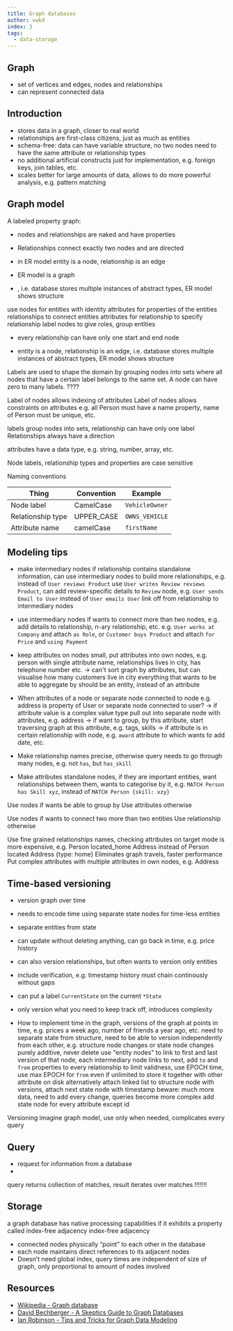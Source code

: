 ```yaml
---
title: Graph databases
author: vwkd
index: 3
tags:
  - data-storage
---
```


<!-- ToDo: Finish -->
<!-- todo: when to use node vs. attribute
https://stackoverflow.com/questions/52369909/neo4j-node-versus-node-property

- Need to traverse relationship often ?
- Avoid supermodels
 -->

## Graph

- set of vertices and edges, nodes and relationships
- can represent connected data



## Introduction

- stores data in a graph, closer to real world
- relationships are first-class citizens, just as much as entities
- schema-free: data can have variable structure, no two nodes need to have the same attribute or relationship types
- no additional artificial constructs just for implementation, e.g. foreign keys, join tables, etc.
- scales better for large amounts of data, allows to do more powerful analysis, e.g. pattern matching



## Graph model

A labeled property graph:
- nodes and relationships are naked and have properties
- Relationships connect exactly two nodes and are directed



- in ER model entity is a node, relationship is an edge
- ER model is a graph
- , i.e. database stores multiple instances of abstract types, ER model shows structure

use nodes for entities with identity
attributes for properties of the entities
relationships to connect entities
attributes for relationship to specify relationship
label nodes to give roles, group entities

- every relationship can have only one start and end node


- entity is a node, relationship is an edge, i.e. database stores multiple instances of abstract types, ER model shows structure

Labels are used to shape the domain by grouping nodes into sets where all nodes that have a certain label belongs to the same set.
A node can have zero to many labels. ????


Label of nodes allows indexing of attributes
Label of nodes allows constraints on attributes
e.g. all Person must have a name property, name of Person must be unique, etc.

labels group nodes into sets, relationship can have only one label
Relationships always have a direction

attributes have a data type, e.g. string, number, array, etc.

Node labels, relationship types and properties are case sensitive

Naming conventions

| Thing | Convention | Example |
| - | - | - |
| Node label | CamelCase | `VehicleOwner` |
| Relationship type | UPPER_CASE | `OWNS_VEHICLE` |
| Attribute name | camelCase | `firstName` |



## Modeling tips

- make intermediary nodes if relationship contains standalone information, can use intermediary nodes to build more relationships, e.g. instead of `User reviews Product` use `User writes Review reviews Product`, can add review-specific details to `Review` node, e.g. `User sends Email to User` instead of `User emails User`
link off from relationship to intermediary nodes
- use intermediary nodes if wants to connect more than two nodes, e.g. add details to relationship, n-ary relationship, etc.
e.g. `User works at Company` and attach `as Role`, or `Customer buys Product` and attach `for Price` and `using Payment`
- keep attributes on nodes small, put attributes into own nodes, e.g. person with single attribute name, relationships lives in city, has telephone number etc.
-> can't sort graph by attributes, but can visualise how many customers live in city
everything that wants to be able to aggregate by should be an entity, instead of an attribute
- When attributes of a node or separate node connected to node
e.g. address is property of User or separate node connected to user?
-> if attribute value is a complex value type pull out into separate node with attributes, e.g. address
-> if want to group, by this attribute, start traversing graph at this attribute, e.g. tags, skills
-> if attribute is in certain relationship with node, e.g. `award` attribute to which wants to add date, etc.

- Make relationship names precise, otherwise query needs to go through many nodes, e.g. not `has`, but `has_skill`

- Make attributes standalone nodes, if they are important entities, want relationships between them, wants to categorise by it, e.g. `MATCH Person has Skill xyz`, instead of `MATCH Person {skill: xzy}`


Use nodes if wants be able to group by
Use attributes otherwise

Use nodes if wants to connect two more than two entities
Use relationship otherwise

Use fine grained relationships names, checking attributes on target mode is more expensive, e.g. Person located_home Address instead of Person located Address {type: home}
Eliminates graph travels, faster performance
Put complex attributes with multiple attributes in own nodes, e.g. Address




## Time-based versioning

- version graph over time
- needs to encode time using separate state nodes for time-less entities

- separate entities from state


- can update without deleting anything, can go back in time, e.g. price history
- can also version relationships, but often wants to version only entities
- include verification, e.g. timestamp history must chain continously without gaps
- can put a label `CurrentState` on the current `*State`
- only version what you need to keep track off, introduces complexity

- How to implement time in the graph, versions of the graph at points in time, e.g. prices a week ago, number of friends a year ago, etc.
need to separate state from structure, need to be able to version independently from each other, e.g. structure node changes or state node changes
purely additive, never delete
use "entity nodes" to link to first and last version of that node, each intermediary node links to next,
add `to` and `from` properties to every relationship to limit validness, use EPOCH time, use max EPOCH for `from` even if unlimited to store it together with other attribute on disk
alternatively attach linked list to structure node with versions, attach next state node with timestamp
beware: much more data, need to add every change, queries become more complex
add state node for every attribute except id

Versioning imagine graph model, use only when needed, complicates every query


## Query

- request for information from a database
- 
query returns collection of matches, result iterates over matches !!!!!!!


## Storage

a graph database has native processing capabilities if it exhibits a property called index-free adjacency
index-free adjacency
- connected nodes physically “point” to each other in the database
- each node maintains direct references to its adjacent nodes
- Doesn’t need global index, query times are independent of size of graph, only proportional to amount of nodes involved





## Resources

- [Wikipedia - Graph database](https://en.wikipedia.org/wiki/Graph_database)
- [David Bechberger - A Skeptics Guide to Graph Databases](https://www.youtube.com/watch?v=yOYodfN84N4)
- [Ian Robinson - Tips and Tricks for Graph Data Modeling](https://www.youtube.com/watch?v=78r0MgH0u0w)